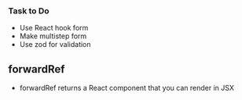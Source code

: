 ### Task to Do

- Use React hook form
- Make multistep form
- Use zod for validation

## forwardRef

- forwardRef returns a React component that you can render in JSX